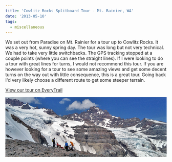 ```yaml
---
title: 'Cowlitz Rocks Splitboard Tour - Mt. Rainier, WA'
date: '2013-05-10'
tags:
  - miscellaneous
---
```


We set out from Paradise on Mt. Rainier for a tour up to Cowlitz Rocks. It was a very hot, sunny spring day. The tour was long but not very technical. We had to take very little switchbacks. The GPS tracking stopped at a couple points (where you can see the straight lines). If I were looking to do a tour with great lines for turns, I would not recommend this tour. If you are however looking for a tour to see some amazing views and get some decent turns on the way out with little consequence, this is a great tour. Going back I'd very likely choose a different route to get some steeper terrain.

[View our tour on EveryTrail](https://www.everytrail.com/view_trip.php?trip_id=2126709)

![Mt. Rainier](./mtrainier.png)
